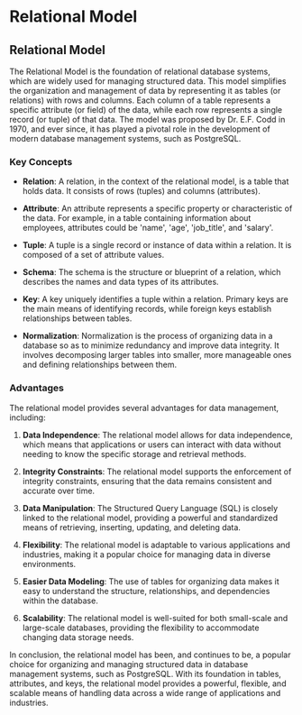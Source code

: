 # Relational Model

## Relational Model

The Relational Model is the foundation of relational database systems, which are widely used for managing structured data. This model simplifies the organization and management of data by representing it as tables (or relations) with rows and columns. Each column of a table represents a specific attribute (or field) of the data, while each row represents a single record (or tuple) of that data. The model was proposed by Dr. E.F. Codd in 1970, and ever since, it has played a pivotal role in the development of modern database management systems, such as PostgreSQL.

### Key Concepts

- **Relation**: A relation, in the context of the relational model, is a table that holds data. It consists of rows (tuples) and columns (attributes).

- **Attribute**: An attribute represents a specific property or characteristic of the data. For example, in a table containing information about employees, attributes could be 'name', 'age', 'job_title', and 'salary'.

- **Tuple**: A tuple is a single record or instance of data within a relation. It is composed of a set of attribute values.

- **Schema**: The schema is the structure or blueprint of a relation, which describes the names and data types of its attributes.

- **Key**: A key uniquely identifies a tuple within a relation. Primary keys are the main means of identifying records, while foreign keys establish relationships between tables.

- **Normalization**: Normalization is the process of organizing data in a database so as to minimize redundancy and improve data integrity. It involves decomposing larger tables into smaller, more manageable ones and defining relationships between them.

### Advantages
The relational model provides several advantages for data management, including:

1. **Data Independence**: The relational model allows for data independence, which means that applications or users can interact with data without needing to know the specific storage and retrieval methods.

2. **Integrity Constraints**: The relational model supports the enforcement of integrity constraints, ensuring that the data remains consistent and accurate over time.

3. **Data Manipulation**: The Structured Query Language (SQL) is closely linked to the relational model, providing a powerful and standardized means of retrieving, inserting, updating, and deleting data.

4. **Flexibility**: The relational model is adaptable to various applications and industries, making it a popular choice for managing data in diverse environments.

5. **Easier Data Modeling**: The use of tables for organizing data makes it easy to understand the structure, relationships, and dependencies within the database.

6. **Scalability**: The relational model is well-suited for both small-scale and large-scale databases, providing the flexibility to accommodate changing data storage needs.

In conclusion, the relational model has been, and continues to be, a popular choice for organizing and managing structured data in database management systems, such as PostgreSQL. With its foundation in tables, attributes, and keys, the relational model provides a powerful, flexible, and scalable means of handling data across a wide range of applications and industries.